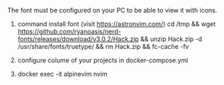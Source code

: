 The font must be configured on your PC to be able to view it with icons.

1. command install font (visit https://astronvim.com/)
cd /tmp && wget https://github.com/ryanoasis/nerd-fonts/releases/download/v3.0.2/Hack.zip && unzip Hack.zip -d /usr/share/fonts/truetype/ && rm Hack.zip && fc-cache -fv

2. configure colume of your projects in docker-compose.yml

3. docker exec -it alpinevim nvim